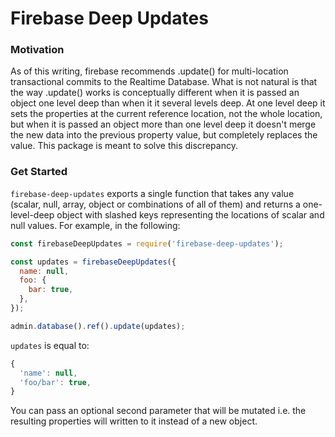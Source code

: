 # Firebase Deep Updates

### Motivation

As of this writing, firebase recommends .update() for multi-location transactional commits to the Realtime Database. What is not natural is that the way .update() works is conceptually different when it is passed an object one level deep than when it it several levels deep. At one level deep it sets the properties at the current reference location, not the whole location, but when it is passed an object more than one level deep it doesn't merge the new data into the previous property value, but completely replaces the value. This package is meant to solve this discrepancy.

### Get Started

`firebase-deep-updates` exports a single function that takes any value (scalar, null, array, object or combinations of all of them) and returns a one-level-deep object with slashed keys representing the locations of scalar and null values. For example, in the following:

```javascript
const firebaseDeepUpdates = require('firebase-deep-updates');

const updates = firebaseDeepUpdates({
  name: null,
  foo: {
    bar: true,
  },
});

admin.database().ref().update(updates);
```

`updates` is equal to:

```javascript
{
  'name': null,
  'foo/bar': true,
}
```

You can pass an optional second parameter that will be mutated i.e. the resulting properties will written to it instead of a new object.

